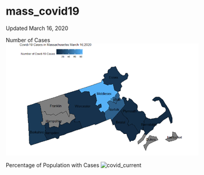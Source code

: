 # mass_covid19
Updated March 16, 2020

Number of Cases
![covid_current](https://github.com/jtclaypool/mass_covid19/blob/master/mass_covid19_16032020.png)

Percentage of Population with Cases
![covid_current](https://github.com/jtclaypool/mass_covid19/blob/master/mass_covid19_percent_16032020.png)
